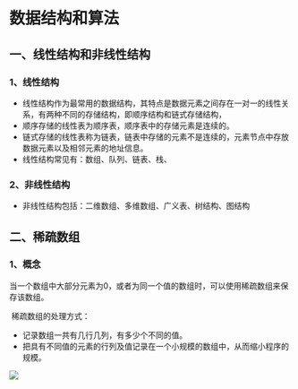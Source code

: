 # 数据结构和算法

## 一、线性结构和非线性结构

### 1、线性结构

- 线性结构作为最常用的数据结构，其特点是数据元素之间存在一对一的线性关系，有两种不同的存储结构，即顺序结构和链式存储结构，
- 顺序存储的线性表为顺序表，顺序表中的存储元素是连续的。
- 链式存储的线性表称为链表，链表中存储的元素不是连续的，元素节点中存放数据元素以及相邻元素的地址信息。
- 线性结构常见有：数组、队列、链表、栈、

### 2、非线性结构

- 非线性结构包括：二维数组、多维数组、广义表、树结构、图结构

## 二、稀疏数组

### 1、概念

​	当一个数组中大部分元素为0，或者为同一个值的数组时，可以使用稀疏数组来保存该数组。

​	稀疏数组的处理方式：

- 记录数组一共有几行几列，有多少个不同的值。
- 把具有不同值的元素的行列及值记录在一个小规模的数组中，从而缩小程序的规模。	

![](https://i.bmp.ovh/imgs/2020/08/0eddf06a73f91027.png)

